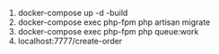 1) docker-compose up -d -build
2) docker-compose exec php-fpm php artisan migrate
3) docker-compose exec php-fpm php queue:work
4) localhost:7777/create-order
